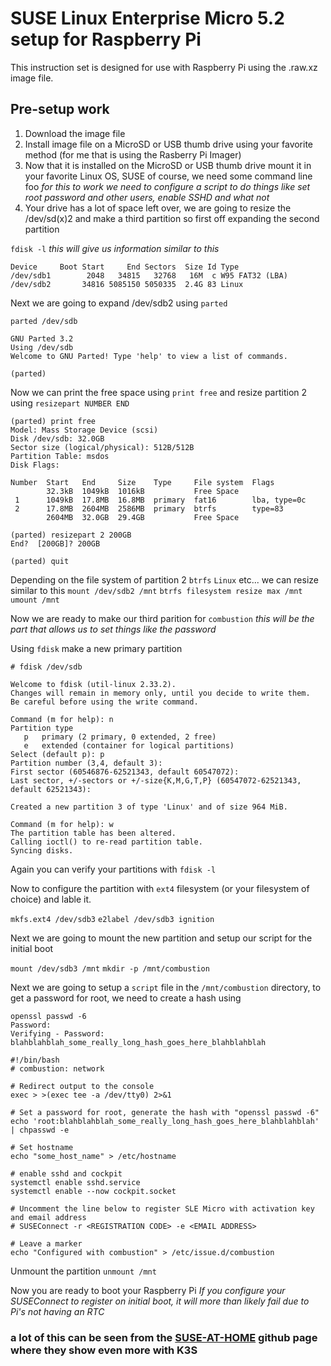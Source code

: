 # SUSE Linux Enterprise Micro 5.2 setup for Raspberry Pi

This instruction set is designed for use with Raspberry Pi using the .raw.xz image file.

## Pre-setup work

1. Download the image file
1. Install image file on a MicroSD or USB thumb drive using your favorite method (for me that is using the Rasberry Pi Imager)
1. Now that it is installed on the MicroSD or USB thumb drive mount it in your favorite Linux OS, SUSE of course, we need some command line foo
*for this to work we need to configure a script to do things like set root password and other users, enable SSHD and what not*
1. Your drive has a lot of space left over, we are going to resize the /dev/sd(x)2 and make a third partition so first off expanding the second
partition

`fdisk -l` *this will give us information similar to this*

```text
Device     Boot Start     End Sectors  Size Id Type
/dev/sdb1        2048   34815   32768   16M  c W95 FAT32 (LBA)
/dev/sdb2       34816 5085150 5050335  2.4G 83 Linux
```

Next we are going to expand /dev/sdb2 using `parted`

`parted /dev/sdb`
```text
GNU Parted 3.2
Using /dev/sdb
Welcome to GNU Parted! Type 'help' to view a list of commands.

(parted)
```

Now we can print the free space using `print free` and resize partition 2 using `resizepart NUMBER END`
```text
(parted) print free
Model: Mass Storage Device (scsi)
Disk /dev/sdb: 32.0GB
Sector size (logical/physical): 512B/512B
Partition Table: msdos
Disk Flags:

Number  Start   End     Size    Type     File system  Flags
        32.3kB  1049kB  1016kB           Free Space
 1      1049kB  17.8MB  16.8MB  primary  fat16        lba, type=0c
 2      17.8MB  2604MB  2586MB  primary  btrfs        type=83
        2604MB  32.0GB  29.4GB           Free Space

(parted) resizepart 2 200GB 
End?  [200GB]? 200GB

(parted) quit
```

Depending on the file system of partition 2 `btrfs` `Linux` etc... we can resize similar to this
`mount /dev/sdb2 /mnt`
`btrfs filesystem resize max /mnt`
`umount /mnt`

Now we are ready to make our third parition for `combustion` *this will be the part that allows us to set things like the password*

Using `fdisk` make a new primary partition
```text
# fdisk /dev/sdb

Welcome to fdisk (util-linux 2.33.2).
Changes will remain in memory only, until you decide to write them.
Be careful before using the write command.

Command (m for help): n
Partition type
   p   primary (2 primary, 0 extended, 2 free)
   e   extended (container for logical partitions)
Select (default p): p
Partition number (3,4, default 3):
First sector (60546876-62521343, default 60547072):
Last sector, +/-sectors or +/-size{K,M,G,T,P} (60547072-62521343, default 62521343):

Created a new partition 3 of type 'Linux' and of size 964 MiB.

Command (m for help): w
The partition table has been altered.
Calling ioctl() to re-read partition table.
Syncing disks.
```

Again you can verify your partitions with `fdisk -l`

Now to configure the partition with `ext4` filesystem (or your filesystem of choice) and lable it.

`mkfs.ext4 /dev/sdb3`
`e2label /dev/sdb3 ignition`

Next we are going to mount the new partition and setup our script for the initial boot

`mount /dev/sdb3 /mnt`
`mkdir -p /mnt/combustion`

Next we are going to setup a `script` file in the `/mnt/combustion` directory, to get a password for root, we need to create a hash using

```text
openssl passwd -6
Password:
Verifying - Password:
blahblahblah_some_really_long_hash_goes_here_blahblahblah
```

```text
#!/bin/bash
# combustion: network

# Redirect output to the console
exec > >(exec tee -a /dev/tty0) 2>&1

# Set a password for root, generate the hash with "openssl passwd -6"
echo 'root:blahblahblah_some_really_long_hash_goes_here_blahblahblah' | chpasswd -e

# Set hostname
echo "some_host_name" > /etc/hostname

# enable sshd and cockpit
systemctl enable sshd.service
systemctl enable --now cockpit.socket

# Uncomment the line below to register SLE Micro with activation key and email address
# SUSEConnect -r <REGISTRATION CODE> -e <EMAIL ADDRESS>

# Leave a marker
echo "Configured with combustion" > /etc/issue.d/combustion
```

Unmount the partition
`unmount /mnt`

Now you are ready to boot your Raspberry Pi
*If you configure your SUSEConnect to register on initial boot, it will more than likely fail due to Pi's not having an RTC*

### a lot of this can be seen from the [SUSE-AT-HOME](https://github.com/SUSE/suse-at-home/blob/main/install/Install-Slemicro-K3S-onRPi.md) github page where they show even more with K3S
